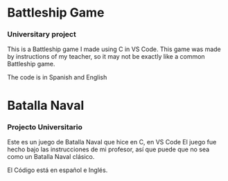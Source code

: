 # Battleship Game
### Universitary project

This is a Battleship game I made using C in VS Code.
This game was made by instructions  of my teacher, so it may not be exactly like a common Battleship game.

The code is in Spanish and English

# Batalla Naval
### Projecto Universitario

Este es un juego de Batalla Naval que hice en C, en VS Code
El juego fue hecho bajo las instrucciones de mi profesor, así que puede que no sea como un Batalla Naval clásico.

El Código está en español e Inglés.
